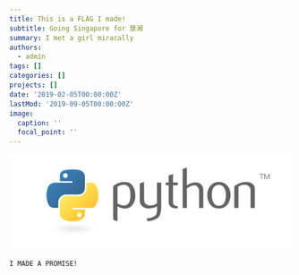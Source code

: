 ```yaml
---
title: This is a FLAG I made!
subtitle: Going Singapore for 慧湘
summary: I met a girl miracally 
authors:
  - admin
tags: []
categories: []
projects: []
date: '2019-02-05T00:00:00Z'
lastMod: '2019-09-05T00:00:00Z'
image:
  caption: ''
  focal_point: ''
---
```



![png](./index_1_0.png)


    I MADE A PROMISE!
 


